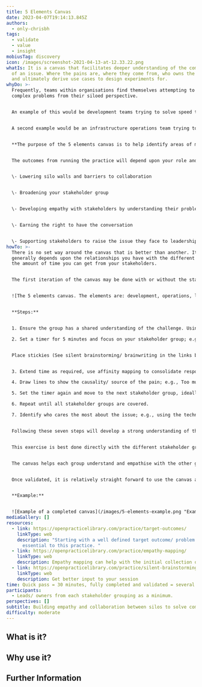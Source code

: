 ```yaml
---
title: 5 Elements Canvas
date: 2023-04-07T19:14:13.845Z
authors:
  - only-chrisbh
tags:
  - validate
  - value
  - insight
mobiusTag: discovery
icon: /images/screenshot-2021-04-13-at-12.33.22.png
whatIs: It is a canvas that facilitates deeper understanding of the complexity
  of an issue. Where the pains are, where they come from, who owns the problem
  and ultimately derive use cases to design experiments for.
whyDo: >-
  Frequently, teams within organisations find themselves attempting to solve
  complex problems from their siloed perspective. 


  An example of this would be development teams trying to solve speed to market issues by adopting Agile practices... only to find that the work before and after them is still using traditional waterfall methods. The result is water-scrum-fall; it doesn't solve the problem.


  A second example would be an infrastructure operations team trying to solve speed to market by introducing a Kubernetes platform... but they fail to look outside of their silo to what their customers (software engineers) need from the platform rather than what the operations team think they want. The result is almost always an over-engineered solution that has taken too long to build and doesn't deliver the features the developers want; it's a 'field of dreams' approach only this time they build it but they don't come.


  **The purpose of the 5 elements canvas is to help identify areas of mutual interest and benefit between teams/ silos that are trying to solve similar problems independently to each other.** This will enable them to identify where they can use practices to develop empathy, shared understanding and ultimately collaborate on a solution to which everybody is passionate about delivering.


  The outcomes from running the practice will depend upon your role and your relationship with all the stakeholders; they include:


  \- Lowering silo walls and barriers to collaboration


  \- Broadening your stakeholder group


  \- Developing empathy with stakeholders by understanding their problem more deeply 


  \- Earning the right to have the conversation


  \- Supporting stakeholders to raise the issue they face to leadership/ budget holders.
howTo: >-
  There is no set way around the canvas that is better than another. It
  generally depends upon the relationships you have with the different teams and
  the amount of time you can get from your stakeholders.


  The first iteration of the canvas may be done with or without the stakeholders. 


  ![The 5 elements canvas. The elements are: development, operations, leadership, product and architecture](/images/screenshot-2021-04-13-at-12.33.22.png "The 5 elements canvas")


  **Steps:**


  1. Ensure the group has a shared understanding of the challenge. Using other practices such as 'target outcomes' may help. 

  2. Set a timer for 5 minutes and focus on your stakeholder group; e.g., Operations. 


  Place stickies (See silent brainstorming/ brainwriting in the links below) with pain points observed/ deduced/ assumed for that stakeholder group with respect to the challenge. 


  3. Extend time as required, use affinity mapping to consolidate responses.

  4. Draw lines to show the causality/ source of the pain; e.g., Too much technical debt would have a line of causality from Product as it's the product owner's responsibility to prioritise the work that will enter a sprint.

  5. Set the timer again and move to the next stakeholder group, ideally follow the source of the arrows. Identify their pains and see the problem from their perspective. 

  6. Repeat until all stakeholder groups are covered.

  7. Identify who cares the most about the issue; e.g., using the technical debt issue mentioned above, whilst the engineers will certainly feel the pain, ultimately it's the product that will suffer as feature velocity will grind to a halt and costs will go up. Whilst everybody has their part to play in resolving the issue, if any group needs to own the issue, make a business case, etc. then it would be the product team.


  Following these seven steps will develop a strong understanding of the problem, the causality of the pain, empathy for each of the stakeholder groups and a canvas around which a conversation can be facilitated.


  This exercise is best done directly with the different stakeholder groups, but this isn't always possible. Running the exercise first and then using the canvas to validate your understanding with the different stakeholders is a great alternative. You'll be validating this with your stakeholders so it's ok not to be 100% correct! The stakeholders feel you have done your homework and validating/ pointing to what is missing is much more likely to achieve participation; in this sense you've earned the right to have the conversation.


  The canvas helps each group understand and empathise with the other groups, plus clarify that they will not solve the complex problem on their own. This can either broaden your stakeholder group by team introducing you to key members of another team, and/ or help facilitate that conversation between the different teams.


  Once validated, it is relatively straight forward to use the canvas as a springboard to identify use cases or experiments which can catalyse collaboration between the siloed capabilities.


  **Example:**


  ![Example of a completed canvas](/images/5-elements-example.png "Example of a completed canvas")
mediaGallery: []
resources:
  - link: https://openpracticelibrary.com/practice/target-outcomes/
    linkType: web
    description: "Starting with a well defined target outcome/ problem statement is
      essential to this practice. "
  - link: https://openpracticelibrary.com/practice/empathy-mapping/
    linkType: web
    description: Empathy mapping can help with the initial collection of pain points
  - link: https://openpracticelibrary.com/practice/silent-brainstorming-brainwriting
    linkType: web
    description: Get better input to your session
time: Quick pass = 30 minutes, fully completed and validated = several hours
participants:
  - Leads/ owners from each stakeholder grouping as a minimum.
perspectives: []
subtitle: Building empathy and collaboration between silos to solve complex problems.
difficulty: moderate
---
```

## What is it? 

## Why use it? 

## Further Information

